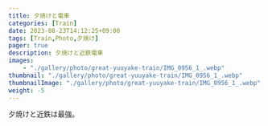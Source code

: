 ```yaml
---
title: 夕焼けと電車
categories: [Train]
date: 2023-08-23T14:12:25+09:00
tags: [Train,Photo,夕焼け]
pager: true
description: 夕焼けと近鉄電車
images: 
    - "./gallery/photo/great-yuuyake-train/IMG_0956_1_.webp"
thumbnail: "./gallery/photo/great-yuuyake-train/IMG_0956_1_.webp"
thumbnailImage: "./gallery/photo/great-yuuyake-train/IMG_0956_1_.webp"
weight: -5
---
```

夕焼けと近鉄は最強。

